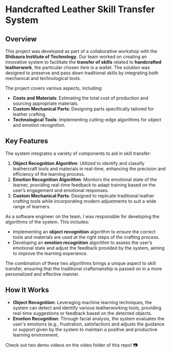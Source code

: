 # Handcrafted Leather Skill Transfer System

## Overview
This project was developed as part of a collaborative workshop with the **Shibaura Institute of Technology**. Our team worked on creating an innovative system to facilitate the **transfer of skills** related to **handcrafted leatherwork**, the particular chosen item is a wallet. The solution was designed to preserve and pass down traditional skills by integrating both mechanical and technological tools.

The project covers various aspects, including:
- **Costs and Materials**: Estimating the total cost of production and sourcing appropriate materials.
- **Custom Mechanical Parts**: Designing parts specifically tailored for leather crafting.
- **Technological Tools**: Implementing cutting-edge algorithms for object and emotion recognition.

## Key Features
The system integrates a variety of components to aid in skill transfer:
1. **Object Recognition Algorithm**: Utilized to identify and classify leathercraft tools and materials in real-time, enhancing the precision and efficiency of the learning process.
2. **Emotion Recognition Algorithm**: Monitors the emotional state of the learner, providing real-time feedback to adapt training based on the user’s engagement and emotional responses.
3. **Custom Mechanical Parts**: Designed to replicate traditional leather crafting tools while incorporating modern adjustments to suit a wide range of learners.

As a software engineer on the team, I was responsible for developing the algorithms of the system. This includes:
- Implementing an **object recognition** algorithm to ensure the correct tools and materials are used at the right steps of the crafting process.
- Developing an **emotion recognition** algorithm to assess the user’s emotional state and adjust the feedback provided by the system, aiming to improve the learning experience.

The combination of these two algorithms brings a unique aspect to skill transfer, ensuring that the traditional craftsmanship is passed on in a more personalized and effective manner.

## How It Works
- **Object Recognition**: Leveraging machine learning techniques, the system can detect and identify various leatherworking tools, providing real-time suggestions or feedback based on the detected objects.
- **Emotion Recognition**: Through facial analysis, the system evaluates the user's emotions (e.g., frustration, satisfaction) and adjusts the guidance or support given by the system to maintain a positive and productive learning environment.

Check out two demo videos on the video folder of this repo! 📷
